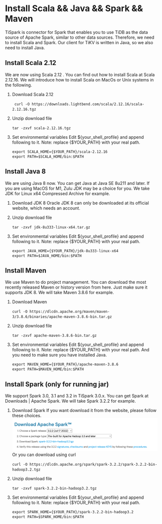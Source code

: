 # Install Scala && Java && Spark && Maven
TiSpark is connector for Spark that enables you to use TiDB as the data source of Apache Spark, similar to other data sources.  Therefore, we need to install Scala and Spark. Our client for TiKV is written in Java, so we also need to install Java.
## Install Scala 2.12
We are now using Scala 2.12 . You can find out how to install Scala at  Scala 2.12.16.
We will introduce how to install Scala on MacOs or Unix systems in the following.
1. Download Scala 2.12

   ` curl -O https://downloads.lightbend.com/scala/2.12.16/scala-2.12.16.tgz`
2. Unzip download file

   `tar -zxvf scala-2.12.16.tgz`
3. Set environmental variables
   Edit ${your_shell_profile}  and append following to it. Note: replace {$YOUR_PATH} with your real path.
   ```
   export SCALA_HOME={$YOUR_PATH}/scala-2.12.16
   export PATH=$SCALA_HOME/bin:$PATH
   ```
## Install Java 8
   We are using Java 8 now. You can get Java at Java SE 8u211 and later. If you are using MacOS for M1, Zulu JDK may be a choice for you.
   We take JDK for Linux x64 Compressed Archive for example.
1. Download JDK 8
   Oracle JDK 8 can only be downloaded at its official website, which needs an account.
2. Unzip download file

   `tar -zxvf jdk-8u333-linux-x64.tar.gz`
3. Set environmental variables
   Edit ${your_shell_profile}  and append following to it. Note: replace {$YOUR_PATH} with your real path.
   ```
   export JAVA_HOME={$YOUR_PATH}/jdk-8u333-linux-x64
   export PATH=$JAVA_HOME/bin:$PATH
   ```
## Install Maven
   We use Maven to do project management. You can download the most recently released Maven or history version from here. Just make sure it supports JDK 8.
   We will take Maven 3.8.6 for example.
1. Download Maven
   
   `curl -O https://dlcdn.apache.org/maven/maven-3/3.8.6/binaries/apache-maven-3.8.6-bin.tar.gz`
2. Unzip download file
   
   `tar -zxvf apache-maven-3.8.6-bin.tar.gz`
3. Set environmental variables
   Edit ${your_shell_profile}  and append following to it. Note: replace {$YOUR_PATH} with your real path. And you need to make sure you have installed Java.
   ```
   export MAVEN_HOME={$YOUR_PATH}/apache-maven-3.8.6
   export PATH=$MAVEN_HOME/bin:$PATH
   ```
## Install Spark (only for running jar)
   We support Spark 3.0, 3.1 and 3.2 in TiSpark 3.0.x. You can get Spark at Downloads | Apache Spark.
   We will take Spark 3.2.2 for example.
1. Download Spark
   If you want download it from the website, please follow these choices.
   ![spark](pics/spark.png)
   Or you can download using curl

   `curl -O https://dlcdn.apache.org/spark/spark-3.2.2/spark-3.2.2-bin-hadoop3.2.tgz`
2. Unzip download file
   
   `tar -zxvf spark-3.2.2-bin-hadoop3.2.tgz`
3. Set environmental variables
   Edit ${your_shell_profile}  and append following to it. Note: replace {$YOUR_PATH} with your real path.
   ```
   export SPARK_HOME={$YOUR_PATH}/spark-3.2.2-bin-hadoop3.2
   export PATH=$SPARK_HOME/bin:$PATH
   ```